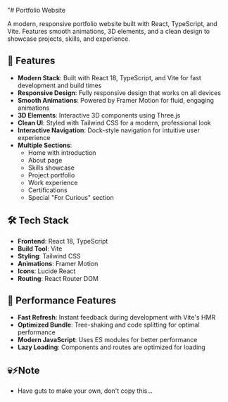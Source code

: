 "# Portfolio Website

A modern, responsive portfolio website built with React, TypeScript, and Vite. Features smooth animations, 3D elements, and a clean design to showcase projects, skills, and experience.

## 🚀 Features

- **Modern Stack**: Built with React 18, TypeScript, and Vite for fast development and build times
- **Responsive Design**: Fully responsive design that works on all devices
- **Smooth Animations**: Powered by Framer Motion for fluid, engaging animations
- **3D Elements**: Interactive 3D components using Three.js
- **Clean UI**: Styled with Tailwind CSS for a modern, professional look
- **Interactive Navigation**: Dock-style navigation for intuitive user experience
- **Multiple Sections**: 
  - Home with introduction
  - About page
  - Skills showcase
  - Project portfolio
  - Work experience
  - Certifications
  - Special "For Curious" section

## 🛠️ Tech Stack

- **Frontend**: React 18, TypeScript
- **Build Tool**: Vite
- **Styling**: Tailwind CSS
- **Animations**: Framer Motion
- **Icons**: Lucide React
- **Routing**: React Router DOM

## 🔧 Performance Features

- **Fast Refresh**: Instant feedback during development with Vite's HMR
- **Optimized Bundle**: Tree-shaking and code splitting for optimal performance
- **Modern JavaScript**: Uses ES modules for better performance
- **Lazy Loading**: Components and routes are optimized for loading

## 💀⚡Note

- Have guts to make your own, don't copy this...